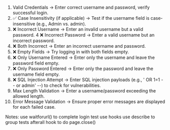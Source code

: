 1. Valid Credentials → Enter correct username and password, verify successful login.
2. ✅ Case Insensitivity (if applicable) → Test if the username field is case-insensitive (e.g., Admin vs. admin).
3. ❌ Incorrect Username → Enter an invalid username but a valid password.
4  ❌ Incorrect Password → Enter a valid username but an incorrect password.
5. ❌ Both Incorrect → Enter an incorrect username and password.
6. ❌ Empty Fields → Try logging in with both fields empty.
7. ❌ Only Username Entered → Enter only the username and leave the password field empty.
8. ❌ Only Password Entered → Enter only the password and leave the username field empty.
9. ❌ SQL Injection Attempt → Enter SQL injection payloads (e.g., ' OR 1=1 -- or admin' --) to check for vulnerabilities.
10. Max Length Validation → Enter a username/password exceeding the allowed length.
11. Error Message Validation → Ensure proper error messages are displayed for each failed case. 

Notes: 
 use waitforurl() to complete login test 
 use hooks
 use describe to group tests
 afterall hook to do page.close()
